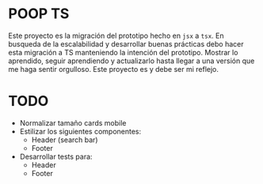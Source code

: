 # POOP TS

Este proyecto es la migración del prototipo hecho en `jsx` a `tsx`. En busqueda de la escalabilidad y desarrollar buenas prácticas debo hacer esta migración a TS manteniendo la intención del prototipo. Mostrar lo aprendido, seguir aprendiendo y actualizarlo hasta llegar a una versión que me haga sentir orgulloso. Este proyecto es y debe ser mi reflejo.

# TODO 
- Normalizar tamaño cards mobile
- Estilizar los siguientes componentes:
  - Header (search bar)
  - Footer
- Desarrollar tests para:
  - Header
  - Footer